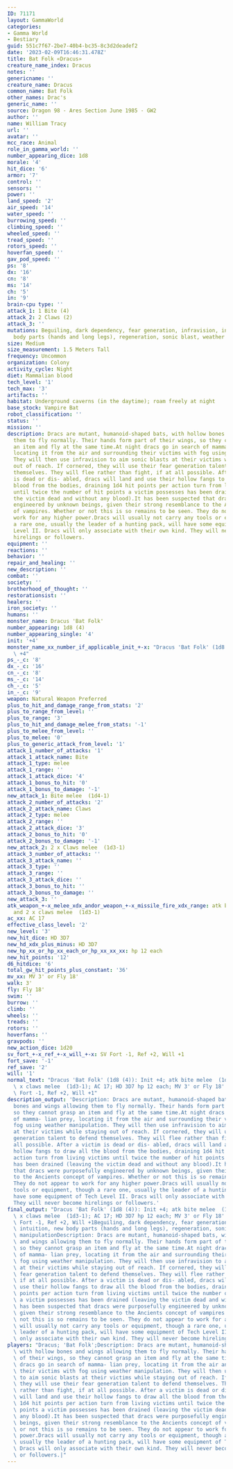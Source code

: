 ```yaml
---
ID: 71171
layout: GammaWorld
categories:
- Gamma World
- Bestiary
guid: 551c7f67-2be7-40b4-bc35-8c3d2deadef2
date: '2023-02-09T16:46:31.478Z'
title: Bat Folk «Dracus»
creature_name_index: Dracus
notes: ''
genericname: ''
creature_name: Dracus
common_name: Bat Folk
other_names: Drac's
generic_name: ''
source: Dragon 98 - Ares Section June 1985 - GW2
author: ''
name: William Tracy
url: ''
avatar: ''
mcc_race: Animal
role_in_gamma_world: ''
number_appearing_dice: 1d8
morale: '4'
hit_dice: '6'
armor: '7'
control: ''
sensors: ''
power: ''
land_speed: '2'
air_speed: '14'
water_speed: ''
burrowing_speed: ''
climbing_speed: ''
wheeled_speed: ''
tread_speed: ''
rotors_speed: ''
hoverfan_speed: ''
gav_pod_speed: ''
ps: '8'
dx: '16'
cn: '8'
ms: '14'
ch: '5'
in: '9'
brain-cpu type: ''
attack_1: 1 Bite (4)
attack_2: 2 Claws (2)
attack_3: ''
mutations: Beguiling, dark dependency, fear generation, infravision, intuition, new
  body parts (hands and long legs), regeneration, sonic blast, weather manipulation
size: Medium
size_measurement: 1.5 Meters Tall
frequency: Uncommon
organization: Colony
activity_cycle: Night
diet: Mammalian blood
tech_level: '1'
tech_max: '3'
artifacts: ''
habitat: Underground caverns (in the daytime); roam freely at night
base_stock: Vampire Bat
robot_classification: ''
status: ''
mission: ''
description: Dracs are mutant, humanoid-shaped bats, with hollow bones and wings allowing
  them to fly normally. Their hands form part of their wings, so they cannot grasp
  an item and fly at the same time.At night dracs go in search of mamma- lian prey,
  locating it from the air and surrounding their victims with fog using weather manipulation.
  They will then use infravision to aim sonic blasts at their victims while staying
  out of reach. If cornered, they will use their fear generation talent to defend
  themselves. They will flee rather than fight, if at all possible. After a victim
  is dead or dis- abled, dracs will land and use their hollow fangs to draw all the
  blood from the bodies, draining 1d4 hit points per action turn from living victims
  until twice the number of hit points a victim possesses has been drained (leaving
  the victim dead and without any blood).It has been suspected that dracs were purposefully
  engineered by unknown beings, given their strong resemblance to the Ancients concept
  of vampires. Whether or not this is so remains to be seen. They do not appear to
  work for any higher power.Dracs will usually not carry any tools or equipment, though
  a rare one, usually the leader of a hunting pack, will have some equipment of Tech
  Level II. Dracs will only associate with their own kind. They will never become
  hirelings or followers.
equipment: ''
reactions: ''
behavior: ''
repair_and_healing: ''
new_description: ''
combat: ''
society: ''
brotherhood_of_thought: ''
restorationsist: ''
healers: ''
iron_society: ''
humans: ''
monster_name: Dracus 'Bat Folk'
number_appearing: 1d8 (4)
number_appearing_single: '4'
init: '+4'
monster_name_xx_number_if_applicable_init_+-x: "Dracus 'Bat Folk' (1d8 (4)): Init\
  \ +4"
ps_-_c: '8'
dx_-_c: '16'
cn_-_c: '8'
ms_-_c: '14'
ch_-_c: '5'
in_-_c: '9'
weapon: Natural Weapon Preferred
plus_to_hit_and_damage_range_from_stats: '2'
plus_to_range_from_level: ''
plus_to_range: '3'
plus_to_hit_and_damage_melee_from_stats: '-1'
plus_to_melee_from_level: ''
plus_to_melee: '0'
plus_to_generic_attack_from_level: '1'
attack_1_number_of_attacks: '1'
attack_1_attack_name: Bite
attack_1_type: melee
attack_1_range: ''
attack_1_attack_dice: '4'
attack_1_bonus_to_hit: '0'
attack_1_bonus_to_damage: '-1'
new_attack_1: Bite melee  (1d4-1)
attack_2_number_of_attacks: '2'
attack_2_attack_name: Claws
attack_2_type: melee
attack_2_range: ''
attack_2_attack_dice: '3'
attack_2_bonus_to_hit: '0'
attack_2_bonus_to_damage: '-1'
new_attack_2: 2 x Claws melee  (1d3-1)
attack_3_number_of_attacks: ''
attack_3_attack_name: ''
attack_3_type: ''
attack_3_range: ''
attack_3_attack_dice: ''
attack_3_bonus_to_hit: ''
attack_3_bonus_to_damage: ''
new_attack_3: ''
atk_weapon_+-x_melee_xdx_andor_weapon_+-x_missile_fire_xdx_range: atk bite melee  (1d4-1)
  and 2 x claws melee  (1d3-1)
ac_xx: AC 17
effective_class_level: '2'
new_level: '3'
new_hit_dice: HD 3D7
new_hd_xdx_plus_minus: HD 3D7
new_hp_xx_or_hp_xx_each_or_hp_xx_xx_xx: hp 12 each
new_hit_points: '12'
d6_hitdice: '6'
total_gw_hit_points_plus_constant: '36'
mv_xx: MV 3' or Fly 18'
walk: 3'
fly: Fly 18'
swim: ''
burrow: ''
climb: ''
wheels: ''
treads: ''
rotors: ''
hoverfans: ''
gravpods: ''
new_action_dice: 1d20
sv_fort_+-x_ref_+-x_will_+-x: SV Fort -1, Ref +2, Will +1
fort_save: '-1'
ref_save: '2'
will: '1'
normal_text: "Dracus 'Bat Folk' (1d8 (4)): Init +4; atk bite melee  (1d4-1) and 2\
  \ x claws melee  (1d3-1); AC 17; HD 3D7 hp 12 each; MV 3' or Fly 18' ; 1d20; SV\
  \ Fort -1, Ref +2, Will +1"
description_output: 'Description: Dracs are mutant, humanoid-shaped bats, with hollow
  bones and wings allowing them to fly normally. Their hands form part of their wings,
  so they cannot grasp an item and fly at the same time.At night dracs go in search
  of mamma- lian prey, locating it from the air and surrounding their victims with
  fog using weather manipulation. They will then use infravision to aim sonic blasts
  at their victims while staying out of reach. If cornered, they will use their fear
  generation talent to defend themselves. They will flee rather than fight, if at
  all possible. After a victim is dead or dis- abled, dracs will land and use their
  hollow fangs to draw all the blood from the bodies, draining 1d4 hit points per
  action turn from living victims until twice the number of hit points a victim possesses
  has been drained (leaving the victim dead and without any blood).It has been suspected
  that dracs were purposefully engineered by unknown beings, given their strong resemblance
  to the Ancients concept of vampires. Whether or not this is so remains to be seen.
  They do not appear to work for any higher power.Dracs will usually not carry any
  tools or equipment, though a rare one, usually the leader of a hunting pack, will
  have some equipment of Tech Level II. Dracs will only associate with their own kind.
  They will never become hirelings or followers.'
final_output: "Dracus 'Bat Folk' (1d8 (4)): Init +4; atk bite melee  (1d4-1) and 2\
  \ x claws melee  (1d3-1); AC 17; HD 3D7 hp 12 each; MV 3' or Fly 18' ; 1d20; SV\
  \ Fort -1, Ref +2, Will +1Beguiling, dark dependency, fear generation, infravision,\
  \ intuition, new body parts (hands and long legs), regeneration, sonic blast, weather\
  \ manipulationDescription: Dracs are mutant, humanoid-shaped bats, with hollow bones\
  \ and wings allowing them to fly normally. Their hands form part of their wings,\
  \ so they cannot grasp an item and fly at the same time.At night dracs go in search\
  \ of mamma- lian prey, locating it from the air and surrounding their victims with\
  \ fog using weather manipulation. They will then use infravision to aim sonic blasts\
  \ at their victims while staying out of reach. If cornered, they will use their\
  \ fear generation talent to defend themselves. They will flee rather than fight,\
  \ if at all possible. After a victim is dead or dis- abled, dracs will land and\
  \ use their hollow fangs to draw all the blood from the bodies, draining 1d4 hit\
  \ points per action turn from living victims until twice the number of hit points\
  \ a victim possesses has been drained (leaving the victim dead and without any blood).It\
  \ has been suspected that dracs were purposefully engineered by unknown beings,\
  \ given their strong resemblance to the Ancients concept of vampires. Whether or\
  \ not this is so remains to be seen. They do not appear to work for any higher power.Dracs\
  \ will usually not carry any tools or equipment, though a rare one, usually the\
  \ leader of a hunting pack, will have some equipment of Tech Level II. Dracs will\
  \ only associate with their own kind. They will never become hirelings or followers."
players: "Dracus; 'Bat Folk';Description: Dracs are mutant, humanoid-shaped bats,\
  \ with hollow bones and wings allowing them to fly normally. Their hands form part\
  \ of their wings, so they cannot grasp an item and fly at the same time.At night\
  \ dracs go in search of mamma- lian prey, locating it from the air and surrounding\
  \ their victims with fog using weather manipulation. They will then use infravision\
  \ to aim sonic blasts at their victims while staying out of reach. If cornered,\
  \ they will use their fear generation talent to defend themselves. They will flee\
  \ rather than fight, if at all possible. After a victim is dead or dis- abled, dracs\
  \ will land and use their hollow fangs to draw all the blood from the bodies, draining\
  \ 1d4 hit points per action turn from living victims until twice the number of hit\
  \ points a victim possesses has been drained (leaving the victim dead and without\
  \ any blood).It has been suspected that dracs were purposefully engineered by unknown\
  \ beings, given their strong resemblance to the Ancients concept of vampires. Whether\
  \ or not this is so remains to be seen. They do not appear to work for any higher\
  \ power.Dracs will usually not carry any tools or equipment, though a rare one,\
  \ usually the leader of a hunting pack, will have some equipment of Tech Level II.\
  \ Dracs will only associate with their own kind. They will never become hirelings\
  \ or followers.|"
---
```

</br>